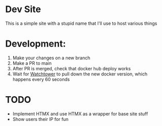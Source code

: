 # Dev Site
This is a simple site with a stupid name that I'll use to host various things

# Development:
1. Make your changes on a new branch
2. Make a PR to main
3. After PR is merged, check that docker hub deploy works
4. Wait for [Watchtower](https://containrrr.dev/watchtower) to pull down the new docker version, which happens every 60 seconds

# TODO
- Implement HTMX and use HTMX as a wrapper for base site stuff
- Show users their IP for fun
